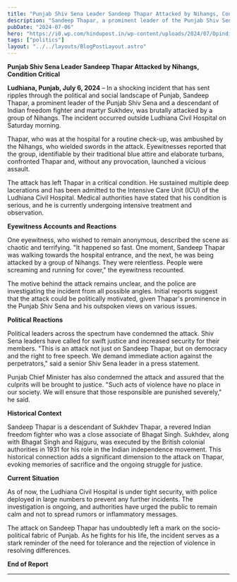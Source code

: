 ```yaml
---
title: "Punjab Shiv Sena Leader Sandeep Thapar Attacked by Nihangs, Condition Critical"
description: "Sandeep Thapar, a prominent leader of the Punjab Shiv Sena and a descendant of Indian freedom fighter and martyr Sukhdev, was brutally attacked by a group of Nihangs."
pubDate: "2024-07-06"
hero: "https://i0.wp.com/hindupost.in/wp-content/uploads/2024/07/Opindia-11.png?resize=696%2C391&ssl=1"
tags: ["politics"]
layout: "../../layouts/BlogPostLayout.astro"
---
```

**Punjab Shiv Sena Leader Sandeep Thapar Attacked by Nihangs, Condition Critical**

**Ludhiana, Punjab, July 6, 2024** – In a shocking incident that has sent ripples through the political and social landscape of Punjab, Sandeep Thapar, a prominent leader of the Punjab Shiv Sena and a descendant of Indian freedom fighter and martyr Sukhdev, was brutally attacked by a group of Nihangs. The incident occurred outside Ludhiana Civil Hospital on Saturday morning.

Thapar, who was at the hospital for a routine check-up, was ambushed by the Nihangs, who wielded swords in the attack. Eyewitnesses reported that the group, identifiable by their traditional blue attire and elaborate turbans, confronted Thapar and, without any provocation, launched a vicious assault.

The attack has left Thapar in a critical condition. He sustained multiple deep lacerations and has been admitted to the Intensive Care Unit (ICU) of the Ludhiana Civil Hospital. Medical authorities have stated that his condition is serious, and he is currently undergoing intensive treatment and observation.

**Eyewitness Accounts and Reactions**

One eyewitness, who wished to remain anonymous, described the scene as chaotic and terrifying. "It happened so fast. One moment, Sandeep Thapar was walking towards the hospital entrance, and the next, he was being attacked by a group of Nihangs. They were relentless. People were screaming and running for cover," the eyewitness recounted.

The motive behind the attack remains unclear, and the police are investigating the incident from all possible angles. Initial reports suggest that the attack could be politically motivated, given Thapar's prominence in the Punjab Shiv Sena and his outspoken views on various issues.

**Political Reactions**

Political leaders across the spectrum have condemned the attack. Shiv Sena leaders have called for swift justice and increased security for their members. "This is an attack not just on Sandeep Thapar, but on democracy and the right to free speech. We demand immediate action against the perpetrators," said a senior Shiv Sena leader in a press statement.

Punjab Chief Minister has also condemned the attack and assured that the culprits will be brought to justice. "Such acts of violence have no place in our society. We will ensure that those responsible are punished severely," he said.

**Historical Context**

Sandeep Thapar is a descendant of Sukhdev Thapar, a revered Indian freedom fighter who was a close associate of Bhagat Singh. Sukhdev, along with Bhagat Singh and Rajguru, was executed by the British colonial authorities in 1931 for his role in the Indian independence movement. This historical connection adds a significant dimension to the attack on Thapar, evoking memories of sacrifice and the ongoing struggle for justice.

**Current Situation**

As of now, the Ludhiana Civil Hospital is under tight security, with police deployed in large numbers to prevent any further incidents. The investigation is ongoing, and authorities have urged the public to remain calm and not to spread rumors or inflammatory messages.

The attack on Sandeep Thapar has undoubtedly left a mark on the socio-political fabric of Punjab. As he fights for his life, the incident serves as a stark reminder of the need for tolerance and the rejection of violence in resolving differences.

**End of Report**

---